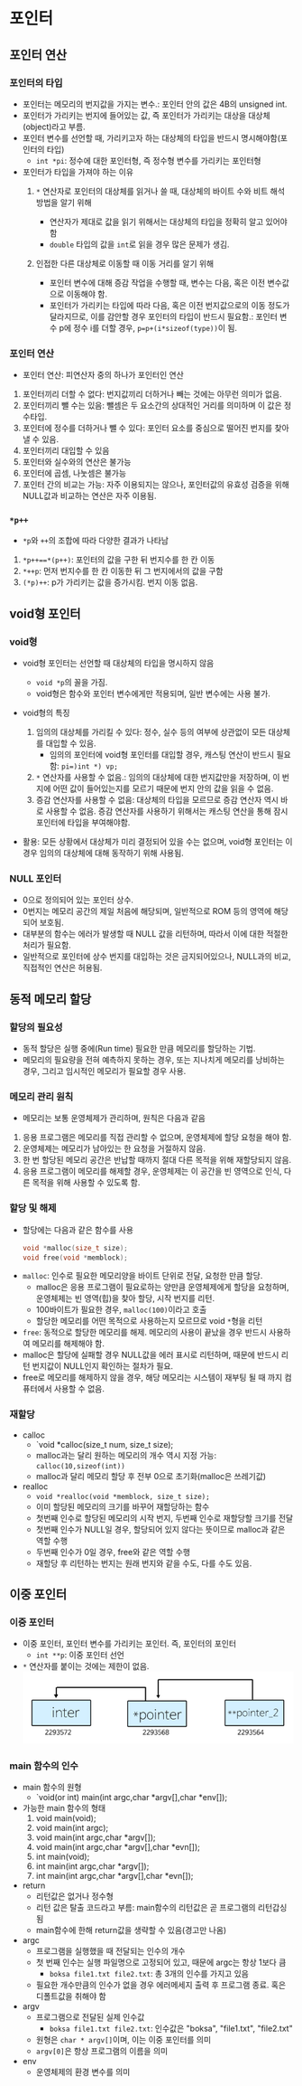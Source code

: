 # 포인터
## 포인터 연산
### 포인터의 타입
- 포인터는 메모리의 번지값을 가지는 변수.: 포인터 안의 값은 4B의 unsigned int.
- 포인터가 가리키는 번지에 들어있는 값, 즉 포인터가 가리키는 대상을 대상체(object)라고 부름.
- 포인터 변수를 선언할 때, 가리키고자 하는 대상체의 타입을 반드시 명시해야함(포인터의 타입)
	- `int *pi`: 정수에 대한 포인터형, 즉 정수형 변수를 가리키는 포인터형
- 포인터가 타입을 가져야 하는 이유
	1. `*` 연산자로 포인터의 대상체를 읽거나 쓸 때, 대상체의 바이트 수와 비트 해석 방법을 알기 위해
		- 연산자가 제대로 값을 읽기 위해서는 대상체의 타입을 정확히 알고 있어야 함
		- `double` 타입의 값을 `int`로 읽을 경우 많은 문제가 생김.
		
	2. 인접한 다른 대상체로 이동할 때 이동 거리를 알기 위해
		- 포인터 변수에 대해 증감 작업을 수행할 때, 변수는 다음, 혹은 이전 변수값으로 이동해야 함.
		- 포인터가 가리키는 타입에 따라 다음, 혹은 이전 번지값으로의 이동 정도가 달라지므로, 이를 감안할 경우 포인터의 타입이 반드시 필요함.: 포인터 변수 p에 정수 i를 더할 경우, `p=p+(i*sizeof(type))`이 됨.

### 포인터 연산
- 포인터 연산: 피연산자 중의 하나가 포인터인 연산
1. 포인터끼리 더할 수 없다: 번지값끼리 더하거나 빼는 것에는 아무런 의미가 없음.
2. 포인터끼리 뺄 수는 있음: 뺄셈은 두 요소간의 상대적인 거리를 의미하며 이 값은 정수타입.
3. 포인터에 정수를 더하거나 뺄 수 있다: 포인터 요소를 중심으로 떨어진 번지를 찾아낼 수 있음.
4. 포인터끼리 대입할 수 있음
5. 포인터와 실수와의 연산은 불가능
6. 포인터에 곱셈, 나눗셈은 불가능
7. 포인터 간의 비교는 가능: 자주 이용되지는 않으나, 포인터값의 유효성 검증을 위해 NULL값과 비교하는 연산은 자주 이용됨.

### `*p++`
- `*p`와 `++`의 조합에 따라 다양한 결과가 나타남
1. `*p++==*(p++)`: 포인터의 값을 구한 뒤 번지수를 한 칸 이동
2. `*++p`: 먼저 번지수를 한 칸 이동한 뒤 그 번지에서의 값을 구함
3. `(*p)++`: p가 가리키는 값을 증가시킴. 번지 이동 없음.

## void형 포인터
### void형
- void형 포인터는 선언할 때 대상체의 타입을 명시하지 않음
	- `void *p`의 꼴을 가짐.
	- void형은 함수와 포인터 변수에게만 적용되며, 일반 변수에는 사용 불가.
- void형의 특징
	1. 임의의 대상체를 가리킬 수 있다: 정수, 실수 등의 여부에 상관없이 모든 대상체를 대입할 수 있음.
		- 임의의 포인터에 void형 포인터를 대입할 경우, 캐스팅 연산이 반드시 필요함: `pi=)int *) vp;`
	2. `*` 연산자를 사용할 수 없음.: 임의의 대상체에 대한 번지값만을 저장하며, 이 번지에 어떤 값이 들어있는지를 모르기 때문에 번지 안의 값을 읽을 수 없음.
	3. 증감 연산자를 사용할 수 없음: 대상체의 타입을 모르므로 증감 연산자 역시 바로 사용할 수 없음. 증감 연산자를 사용하기 위해서는 캐스팅 연산을 통해 잠시 포인터에 타입을 부여해야함.

- 활용: 모든 상황에서 대상체가 미리 결정되어 있을 수는 없으며, void형 포인터는 이경우 임의의 대상체에 대해 동작하기 위해 사용됨.

### NULL 포인터
- 0으로 정의되어 있는 포인터 상수.
- 0번지는 메모리 공간의 제일 처음에 해당되며, 일반적으로 ROM 등의 영역에 해당되어 보호됨.
- 대부분의 함수는 에러가 발생할 때 NULL 값을 리턴하며, 따라서 이에 대한 적절한 처리가 필요함.
- 일반적으로 포인터에 상수 번지를 대입하는 것은 금지되어있으나, NULL과의 비교, 직접적인 연산은 허용됨.

## 동적 메모리 할당
### 할당의 필요성
- 동적 할당은 실행 중에(Run time) 필요한 만큼 메모리를 할당하는 기법.
- 메모리의 필요량을 전혀 예측하지 못하는 경우, 또는 지나치게 메모리를 낭비하는 경우, 그리고 임시적인 메모리가 필요할 경우 사용.

### 메모리 관리 원칙
- 메모리는 보통 운영체제가 관리하며, 원칙은 다음과 같음
1. 응용 프로그램은 메모리를 직접 관리할 수 없으며, 운영체제에 할당 요청을 해야 함.
2. 운영체제는 메모리가 남아있는 한 요청을 거절하지 않음.
3. 한 번 할당된 메모리 공간은 반납할 때까지 절대 다른 목적을 위해 재할당되지 않음.
4. 응용 프로그램이 메모리를 해제할 경우, 운영체제는 이 공간을 빈 영역으로 인식, 다른 목적을 위해 사용할 수 있도록 함.

### 할당 및 해제
- 할당에는 다음과 같은 함수를 사용
	```cpp
    void *malloc(size_t size);
    void free(void *memblock);
    ```
- `malloc`: 인수로 필요한 메모리양을 바이트 단위로 전달, 요청한 만큼 할당.
	- malloc은 응용 프로그램이 필요로하는 양만큼 운영체제에게 할당을 요청하며, 운영체제는 빈 영역(힙)을 찾아 할당, 시작 번지를 리턴.
	- 100바이트가 필요한 경우, `malloc(100)`이라고 호출
	- 할당한 메모리를 어떤 목적으로 사용하는지 모르므로 void `*`형을 리턴
- `free`: 동적으로 할당한 메모리를 해제. 메모리의 사용이 끝났을 경우 반드시 사용하여 메모리를 해제해야 함.
- malloc은 할당에 실패할 경우 NULL값을 에러 표시로 리턴하며, 때문에 반드시 리턴 번지값이 NULL인지 확인하는 절차가 필요.
- free로 메모리를 해제하지 않을 경우, 해당 메모리는 시스템이 재부팅 될 때 까지 컴퓨터에서 사용할 수 없음.

### 재할당
- calloc
	- `void *calloc(size_t num, size_t size);
	- malloc과는 달리 원하는 메모리의 개수 역시 지정 가능: `calloc(10,sizeof(int))`
	- malloc과 달리 메모리 할당 후 전부 0으로 초기화(malloc은 쓰레기값)
- realloc
	- `void *realloc(void *memblock, size_t size);`
	- 이미 할당된 메모리의 크기를 바꾸어 재할당하는 함수
	- 첫번째 인수로 할당된 메모리의 시작 번지, 두번째 인수로 재할당할 크기를 전달
	- 첫번째 인수가 NULL일 경우, 할당되어 있지 않다는 뜻이므로 malloc과 같은 역할 수행
	- 두번째 인수가 0일 경우, free와 같은 역할 수행
	- 재할당 후 리턴하는 번지는 원래 번지와 같을 수도, 다를 수도 있음.

## 이중 포인터
### 이중 포인터
- 이중 포인터, 포인터 변수를 가리키는 포인터. 즉, 포인터의 포인터
	- `int **p`: 이중 포인터 선언
- `*` 연산자를 붙이는 것에는 제한이 없음.
![이중포인터.png](.\image\이중포인터.png)

### main 함수의 인수
- main 함수의 원형
	- `void(or int) main(int argc,char *argv[],char *env[]);
- 가능한 main 함수의 형태
	1. void main(void);
	2. void main(int argc);
	3. void main(int argc,char *argv[]);
	4. void main(int argc,char *argv[],char *evn[]);
	5. int main(void);
	6. int main(int argc,char *argv[]);
	7. int main(int argc,char *argv[],char *evn[]);
- return
	- 리턴값은 없거나 정수형
	- 리턴 값은 탈출 코드라고 부름: main함수의 리턴값은 곧 프로그램의 리턴갑싱 됨
	- main함수에 한해 return값을 생략할 수 있음(경고만 나옴)
- argc
	- 프로그램을 실행했을 때 전달되는 인수의 개수
	- 첫 번째 인수는 실행 파일명으로 고정되어 있고, 때문에 argc는 항상 1보다 큼
		- `boksa file1.txt file2.txt`: 총 3개의 인수를 가지고 있음
	- 필요한 개수만큼의 인수가 없을 경우 에러메세지 출력 후 프로그램 종료. 혹은 디폴트값을 취해야 함
- argv
	- 프로그램으로 전달된 실제 인수값
		- `boksa file1.txt file2.txt`: 인수값은 "boksa", "file1.txt", "file2.txt"
	- 원형은 `char * argv[]`이며, 이는 이중 포인터를 의미
	- `argv[0]`은 항상 프로그램의 이름을 의미
- env
	- 운영체제의 환경 변수를 의미